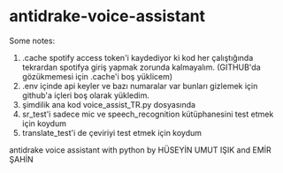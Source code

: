# antidrake-voice-assistant
Some notes:

1) .cache spotify access token'i kaydediyor ki kod her çalıştığında tekrardan spotifya giriş yapmak zorunda kalmayalım. (GITHUB'da gözükmemesi için .cache'i boş yüklicem)
2) .env içinde api keyler ve bazı numaralar var bunları gizlemek için github'a içleri boş olarak yükledim.
3) şimdilik ana kod voice_assist_TR.py dosyasında
4) sr_test'i sadece mic ve speech_recognition kütüphanesini test etmek için koydum
5) translate_test'i de çeviriyi test etmek için koydum

antidrake voice assistant with python by HÜSEYİN UMUT IŞIK and EMİR ŞAHİN
